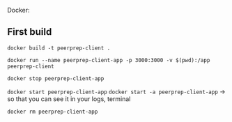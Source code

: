 Docker:

## First build

`docker build -t peerprep-client .`

`docker run --name peerprep-client-app -p 3000:3000 -v $(pwd):/app peerprep-client`

`docker stop peerprep-client-app`

`docker start peerprep-client-app`
`docker start -a peerprep-client-app` -> so that you can see it in your logs, terminal

`docker rm peerprep-client-app`
